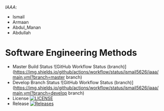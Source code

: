 *IAAA*:
- Ismail 
- Armaan 
- Abdul_Manan 
- Abdullah




# Software Engineering Methods
* Master Build Status ![GitHub Workflow Status (branch)](https://img.shields.io/github/actions/workflow/status/ismail5626/iaaa/main.yml?branch=master branch)
* Develop Branch Status ![GitHub Workflow Status (branch)](https://img.shields.io/github/actions/workflow/status/ismail5626/iaaa/main.yml?branch=develop branch)
* License [![LICENSE](https://img.shields.io/github/license/ismail5626/sem.svg?style=flat-square)](https://github.com/ismail5626/iaaa/blob/master/LICENSE)
* Release [![Releases](https://img.shields.io/github/release/ismail5626/iaaa/all.svg?style=flat-square)](https://github.com/ismail5626/iaaa/releases)
